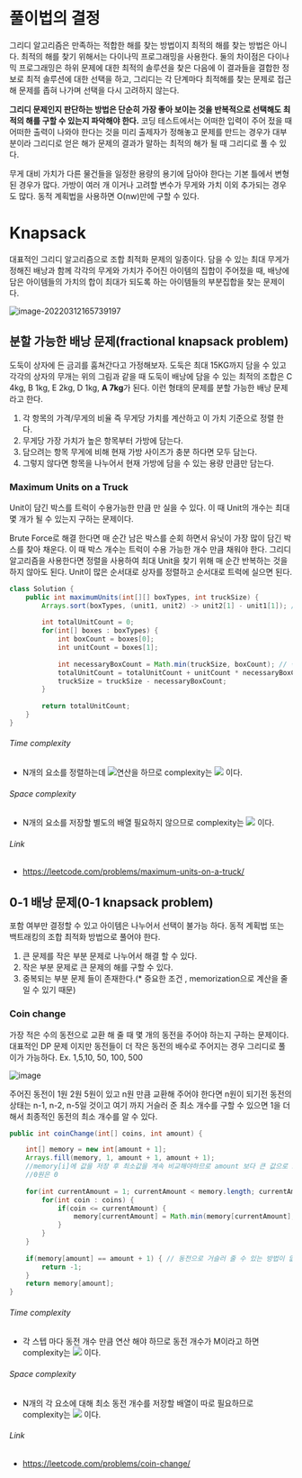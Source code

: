 # 풀이법의 결정

그리디 알고리즘은 만족하는 적합한 해를 찾는 방법이지 최적의 해를 찾는 방법은 아니다. 최적의 해를 찾기 위해서는 다이나믹 프로그래밍을 사용한다. 둘의 차이점은 다이나믹 프로그래밍은 하위 문제에 대한 최적의 솔루션을 찾은 다음에 이 결과들을 결합한 정보로 최적 솔루션에 대한 선택을 하고, 그리디는 각 단계마다 최적해를 찾는 문제로 접근해 문제를 좁혀 나가며 선택을 다시 고려하지 않는다.

 **그리디 문제인지 판단하는 방법은 단순히 가장 좋아 보이는 것을 반복적으로 선택해도 최적의 해를 구할 수 있는지 파악해야 한다.** 코딩 테스트에서는 어떠한 입력이 주어 젔을 때 어떠한 출력이 나와야 한다는 것을 미리 출제자가 정해놓고 문제를 만드는 경우가 대부분이라 그리디로 얻은 해가 문제의 결과가 말하는 최적의 해가 될 때 그리디로 풀 수 있다.

무게 대비 가치가 다른 물건들을 일정한 용량의 용기에 담아야 한다는 기본 틀에서 변형된 경우가 많다. 가방이 여러 개 이거나 고려할 변수가 무게와 가치 이외 추가되는 경우도 많다. 동적 계획법을 사용하면 O(nw)만에 구할 수 있다.



# Knapsack

대표적인 그리디 알고리즘으로 조합 최적화 문제의 일종이다. 담을 수 있는 최대 무게가 정해진 배낭과 함께 각각의 무게와 가치가 주어진 아이템의 집합이 주어젔을 때, 배낭에 담은 아이템들의 가치의 합이 최대가 되도록 하는 아이템들의 부분집합을 찾는 문제이다.

![image-20220312165739197](https://user-images.githubusercontent.com/37570093/159168899-4f192e4f-d4e7-4976-9ead-01c37623e39e.png)

## 분할 가능한 배낭 문제(fractional knapsack problem)

도둑이 상자에 든 금괴를 훔쳐간다고 가정해보자. 도둑은 최대 15KG까지 담을 수 있고 각각의 상자의 무개는 위의 그림과 같을 때 도둑이 배낭에 담을 수 있는 최적의 조합은  C 4kg, B 1kg, E 2kg, D 1kg, **A 7kg**가 된다.  이런 형태의 문제를 분할 가능한 배낭 문제라고 한다. 

1. 각 항목의 가격/무게의 비율 즉 무게당 가치를 계산하고 이 가치 기준으로 정렬 한다.
2. 무게당 가장 가치가 높은 항목부터 가방에 담는다.
3. 담으려는 항목 무게에 비해 현재 가방 사이즈가 충분 하다면 모두 담는다.
4. 그렇지 않다면 항목을 나누어서 현재 가방에 담을 수 있는 용량 만큼만 담는다.



### Maximum Units on a Truck

Unit이 담긴 박스를 트럭이 수용가능한 만큼 만 실을 수 있다. 이 때 Unit의 개수는 최대 몇 개가 될 수 있는지 구하는 문제이다. 

Brute Force로 해결 한다면 매 순간 남은 박스를 순회 하면서 유닛이 가장 많이 담긴 박스를 찾아 채운다. 이 때 박스 개수는 트럭이 수용 가능한 개수 만큼 채워야 한다. 그리디 알고리즘을 사용한다면 정렬을 사용하여 최대 Unit을 찾기 위해 매 순간 반복하는 것을 하지 않아도 된다. Unit이 많은 순서대로 상자를 정렬하고 순서대로 트럭에 실으면 된다.

```java
class Solution {
    public int maximumUnits(int[][] boxTypes, int truckSize) {
        Arrays.sort(boxTypes, (unit1, unit2) -> unit2[1] - unit1[1]); // Unit이 많은 순서대로 정렬한다.
        
        int totalUnitCount = 0;
        for(int[] boxes : boxTypes) {
            int boxCount = boxes[0];
            int unitCount = boxes[1];
            
            int necessaryBoxCount = Math.min(truckSize, boxCount); // 박스가 더 많으면 트럭 개수만큼만 싣게 해주는 효과
            totalUnitCount = totalUnitCount + unitCount * necessaryBoxCount;
            truckSize = truckSize - necessaryBoxCount;
        }
        
        return totalUnitCount;      
    }
}
```

###### Time complexity

* N개의 요소를 정렬하는데 <img src="https://render.githubusercontent.com/render/math?math=O(nlogn)">연산을 하므로 complexity는 <img src="https://render.githubusercontent.com/render/math?math=O(nlogn)"> 이다.

###### Space complexity

* N개의 요소를 저장할 별도의 배열 필요하지 않으므로  complexity는 <img src="https://render.githubusercontent.com/render/math?math=O(1)"> 이다.

###### Link

* https://leetcode.com/problems/maximum-units-on-a-truck/





## 0-1 배낭 문제(0-1 knapsack problem)

포함 여부만 결정할 수 있고 아이템은 나누어서 선택이 불가능 하다. 동적 계획법 또는 백트래킹의 조합 최적화 방법으로 풀어야 한다.

1. 큰 문제를 작은 부분 문제로 나누어서 해결 할 수  있다.
2. 작은 부분 문제로 큰 문제의 해를 구할 수 있다.
3. 중복되는 부분 문제 들이 존재한다.(* 중요한 조건 , memorization으로 계산을 줄일 수 있기 때문)





### Coin change

가장 적은 수의 동전으로 교환 해 줄 때 몇 개의 동전을 주어야 하는지 구하는 문제이다. 대표적인 DP 문제 이지만 동전들이 더 작은 동전의 배수로 주어지는 경우 그리디로 풀이가 가능하다. Ex. 1,5,10, 50, 100, 500



![image](https://user-images.githubusercontent.com/37570093/162606769-0dbe6fe2-7547-4271-8f8d-1805f7e8c3f2.png)



주어진 동전이 1원 2원 5원이 있고 n원 만큼 교환해 주어야 한다면 n원이 되기전 동전의 상태는 n-1, n-2, n-5일 것이고 여기 까지 거슬러 준 최소 개수를 구할 수 있으면 1을 더해서 최종적인 동전의 최소 개수를 알 수 있다.

```java
public int coinChange(int[] coins, int amount) {

    int[] memory = new int[amount + 1];
    Arrays.fill(memory, 1, amount + 1, amount + 1); 
    //memory[i]에 값을 저장 후 최소값을 계속 비교해야하므로 amount 보다 큰 값으로 초기화
  	//0원은 0
      
    for(int currentAmount = 1; currentAmount < memory.length; currentAmount++) {
        for(int coin : coins) {
            if(coin <= currentAmount) {
                memory[currentAmount] = Math.min(memory[currentAmount], memory[currentAmount - coin] + 1);
            }
        }
    }
  
    if(memory[amount] == amount + 1) { // 동전으로 거슬러 줄 수 있는 방법이 없었기 때문에 값이 초기값이 변하지 않음
        return -1;
    }
    return memory[amount];
}    
```

###### Time complexity

* 각 스텝 마다 동전 개수 만큼 연산 해야 하므로 동전 개수가 M이라고 하면  complexity는 <img src="https://render.githubusercontent.com/render/math?math=O(N*M)"> 이다.

###### Space complexity

* N개의 각 요소에 대해 최소 동전 개수를 저장할 배열이 따로 필요하므로  complexity는 <img src="https://render.githubusercontent.com/render/math?math=O(N)"> 이다.

###### Link

* https://leetcode.com/problems/coin-change/
